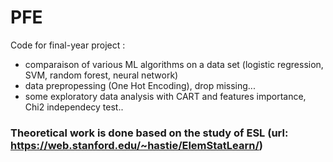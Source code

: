 # PFE
Code for final-year project : 
  - comparaison of various ML algorithms on a data set (logistic regression, SVM, random forest, neural network)
  - data prepropessing (One Hot Encoding), drop missing...
  - some exploratory data analysis with CART and features importance, Chi2 independecy test..
### Theoretical work is done based on the study of ESL (url: https://web.stanford.edu/~hastie/ElemStatLearn/)
